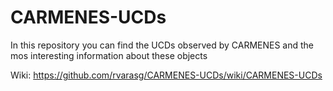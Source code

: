 # CARMENES-UCDs

In this repository you can find the UCDs observed by CARMENES and the mos interesting information about these objects

Wiki: https://github.com/rvarasg/CARMENES-UCDs/wiki/CARMENES-UCDs
